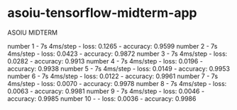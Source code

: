 # asoiu-tensorflow-midterm-app
ASOIU MIDTERM  

number 1 - 7s 4ms/step - loss: 0.1265 - accuracy: 0.9599
number 2 - 7s 4ms/step - loss: 0.0423 - accuracy: 0.9872
number 3 - 7s 4ms/step - loss: 0.0282 - accuracy: 0.9913
number 4 - 7s 4ms/step - loss: 0.0196 - accuracy: 0.9938
number 5 - 7s 4ms/step - loss: 0.0149 - accuracy: 0.9953
number 6 - 7s 4ms/step - loss: 0.0122 - accuracy: 0.9961
number 7 - 7s 4ms/step - loss: 0.0070 - accuracy: 0.9978
number 8 - 7s 4ms/step - loss: 0.0063 - accuracy: 0.9981
number 9 - 7s 4ms/step - loss: 0.0046 - accuracy: 0.9985
number 10 -  - loss: 0.0036 - accuracy: 0.9986
